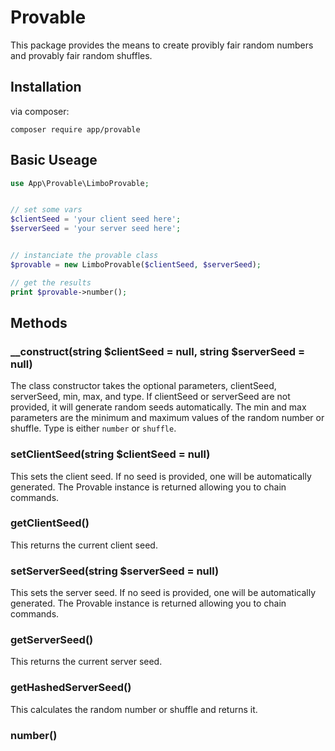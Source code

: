 # Provable

This package provides the means to create provibly fair random numbers and provably fair random shuffles.

## Installation

via composer:
```
composer require app/provable
```

## Basic Useage

```php
use App\Provable\LimboProvable;


// set some vars
$clientSeed = 'your client seed here';
$serverSeed = 'your server seed here';


// instanciate the provable class
$provable = new LimboProvable($clientSeed, $serverSeed);

// get the results
print $provable->number();
```

## Methods

### __construct(string $clientSeed = null, string $serverSeed = null)

The class constructor takes the optional parameters, clientSeed, serverSeed, min, max, and type. If clientSeed or serverSeed are not provided, it will generate random seeds automatically. The min and max parameters are the minimum and maximum values of the random number or shuffle. Type is either `number` or `shuffle`.


### setClientSeed(string $clientSeed = null)

This sets the client seed. If no seed is provided, one will be automatically generated. The Provable instance is returned allowing you to chain commands.

### getClientSeed()

This returns the current client seed.

### setServerSeed(string $serverSeed = null)

This sets the server seed. If no seed is provided, one will be automatically generated. The Provable instance is returned allowing you to chain commands.

### getServerSeed()

This returns the current server seed.

### getHashedServerSeed()

This calculates the random number or shuffle and returns it.

### number()





